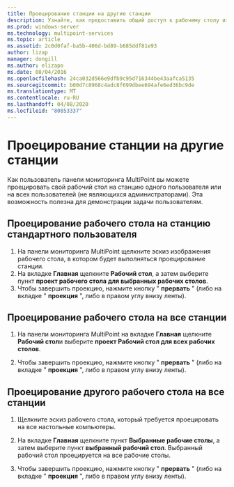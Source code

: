 ```yaml
---
title: Проецирование станции на другие станции
description: Узнайте, как предоставить общий доступ к рабочему столу из одной системы в другую в службах MultiPoint.
ms.prod: windows-server
ms.technology: multipoint-services
ms.topic: article
ms.assetid: 2c0d0faf-ba5b-406d-bd89-b685ddf81e93
author: lizap
manager: dongill
ms.author: elizapo
ms.date: 08/04/2016
ms.openlocfilehash: 24ca032d566e9dfb9c95d716344be43aafca5135
ms.sourcegitcommit: b00d7c8968c4adc8f699dbee694afe6ed36bc9de
ms.translationtype: MT
ms.contentlocale: ru-RU
ms.lasthandoff: 04/08/2020
ms.locfileid: "80853337"
---
```

# <a name="project-a-station-to-other-stations"></a>Проецирование станции на другие станции
Как пользователь панели мониторинга MultiPoint вы можете проецировать свой рабочий стол на станцию одного пользователя или на всех пользователей (не являющихся администраторами). Эта возможность полезна для демонстрации задачи пользователям.  
  
## <a name="to-project-your-desktop-to-a-standard-users-station"></a>Проецирование рабочего стола на станцию стандартного пользователя  
  
1.  На панели мониторинга MultiPoint щелкните эскиз изображения рабочего стола, в котором будет выполняться проецирование станции.  
2.  На вкладке **Главная** щелкните **Рабочий стол**, а затем выберите пункт **проект рабочего стола для выбранных рабочих столов**.  
3.  Чтобы завершить проекцию, нажмите кнопку " **прервать** " (либо на вкладке " **проекция** ", либо в правом углу внизу ленты).  
  
## <a name="to-project-your-desktop-to-all-stations"></a>Проецирование рабочего стола на все станции  
  
1.  На панели мониторинга MultiPoint на вкладке **Главная** щелкните **Рабочий стол**и выберите **проект Рабочий стол для всех рабочих столов**.  
  
2.  Чтобы завершить проекцию, нажмите кнопку " **прервать** " (либо на вкладке " **проекция** ", либо в правом углу внизу ленты).  
  
## <a name="to-project-a-different-desktop-to-all-desktops"></a>Проецирование другого рабочего стола на все станции  
  
1.  Щелкните эскиз рабочего стола, который требуется проецировать на все настольные компьютеры.  
  
2.  На вкладке **Главная** щелкните пункт **Выбранные рабочие столы**, а затем выберите пункт **выбранный рабочий стол**. Выбранный рабочий стол проецируется на все рабочие столы.  
  
3.  Чтобы завершить проекцию, нажмите кнопку " **прервать** " (либо на вкладке " **проекция** ", либо в правом углу внизу ленты).  